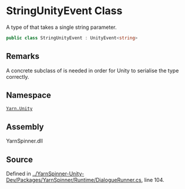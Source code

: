 # StringUnityEvent Class

A type of <see cref="!:UnityEvent"></see> that takes a single string
parameter. 


```csharp
public class StringUnityEvent : UnityEvent<string>
```
## Remarks

A concrete subclass of <see cref="!:UnityEvent"></see> is needed in
order for Unity to serialise the type correctly.




## Namespace
[`Yarn.Unity`](/api/csharp/yarn.unity/README.md)

## Assembly
YarnSpinner.dll

## Source
Defined in [../YarnSpinner-Unity-Dev/Packages/YarnSpinner/Runtime/DialogueRunner.cs](https://github.com/YarnSpinnerTool/YarnSpinner-Unity//blob/develop/Runtime/DialogueRunner.cs#L104), line 104.
